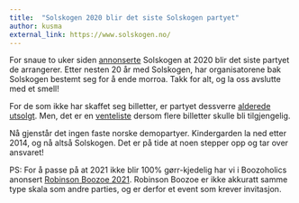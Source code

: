 ```yaml
---
title:  "Solskogen 2020 blir det siste Solskogen partyet"
author: kusma
external_link: https://www.solskogen.no/
---
```

For snaue to uker siden [annonserte][last-party] Solskogen at 2020 blir det
siste partyet de arrangerer. Etter nesten 20 år med Solskogen, har
organisatorene bak Solskogen bestemt seg for å ende morroa. Takk for alt, og
la oss avslutte med et smell!

For de som ikke har skaffet seg billetter, er partyet dessverre [alderede
utsolgt][sold-out]. Men, det er en [venteliste][waiting-list] dersom flere
billetter skulle bli tilgjengelig.

Nå gjenstår det ingen faste norske demopartyer. Kindergarden la ned etter
2014, og nå altså Solskogen. Det er på tide at noen stepper opp og tar over
ansvaret!

PS: For å passe på at 2021 ikke blir 100% gørr-kjedelig har vi i Boozoholics
anonsert [Robinson Boozoe 2021][rb-2021]. Robinson Boozoe er ikke akkuratt
samme type skala som andre parties, og er derfor et event som krever
invitasjon.

[last-party]: https://twitter.com/solskogenparty/status/1227179794451832834
[sold-out]: https://twitter.com/solskogenparty/status/1229003303582928896
[waiting-list]: https://tinyletter.com/solskogen2020waitlist
[rb-2021]: https://boozoholics.github.io/robinson-boozoe/
